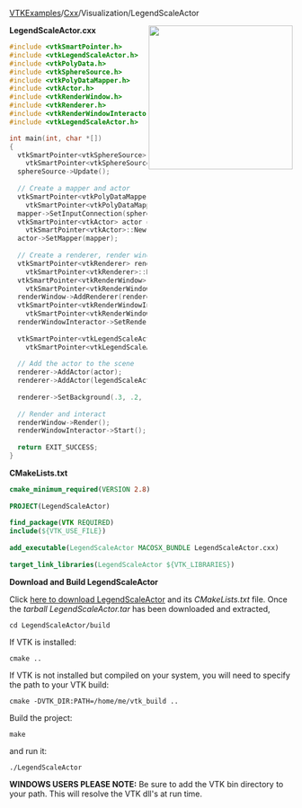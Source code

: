 [VTKExamples](/home/)/[Cxx](/Cxx)/Visualization/LegendScaleActor

<img align="right" src="https://github.com/lorensen/VTKExamples/blob/gh-pages/Testing/Baseline/Visualization/TestLegendScaleActor.png?raw=true" width="256" />

**LegendScaleActor.cxx**
```c++
#include <vtkSmartPointer.h>
#include <vtkLegendScaleActor.h>
#include <vtkPolyData.h>
#include <vtkSphereSource.h>
#include <vtkPolyDataMapper.h>
#include <vtkActor.h>
#include <vtkRenderWindow.h>
#include <vtkRenderer.h>
#include <vtkRenderWindowInteractor.h>
#include <vtkLegendScaleActor.h>

int main(int, char *[])
{
  vtkSmartPointer<vtkSphereSource> sphereSource = 
    vtkSmartPointer<vtkSphereSource>::New();
  sphereSource->Update();
  
  // Create a mapper and actor
  vtkSmartPointer<vtkPolyDataMapper> mapper =
    vtkSmartPointer<vtkPolyDataMapper>::New();
  mapper->SetInputConnection(sphereSource->GetOutputPort());
  vtkSmartPointer<vtkActor> actor =
    vtkSmartPointer<vtkActor>::New();
  actor->SetMapper(mapper);
 
  // Create a renderer, render window, and interactor
  vtkSmartPointer<vtkRenderer> renderer =
    vtkSmartPointer<vtkRenderer>::New();
  vtkSmartPointer<vtkRenderWindow> renderWindow =
    vtkSmartPointer<vtkRenderWindow>::New();
  renderWindow->AddRenderer(renderer);
  vtkSmartPointer<vtkRenderWindowInteractor> renderWindowInteractor =
    vtkSmartPointer<vtkRenderWindowInteractor>::New();
  renderWindowInteractor->SetRenderWindow(renderWindow);
 
  vtkSmartPointer<vtkLegendScaleActor> legendScaleActor = 
    vtkSmartPointer<vtkLegendScaleActor>::New();
  
  // Add the actor to the scene
  renderer->AddActor(actor);
  renderer->AddActor(legendScaleActor);
  
  renderer->SetBackground(.3, .2, .3);
 
  // Render and interact
  renderWindow->Render();
  renderWindowInteractor->Start();
  
  return EXIT_SUCCESS;
}
```
**CMakeLists.txt**
```cmake
cmake_minimum_required(VERSION 2.8)
 
PROJECT(LegendScaleActor)
 
find_package(VTK REQUIRED)
include(${VTK_USE_FILE})
 
add_executable(LegendScaleActor MACOSX_BUNDLE LegendScaleActor.cxx)
 
target_link_libraries(LegendScaleActor ${VTK_LIBRARIES})
```

**Download and Build LegendScaleActor**

Click [here to download LegendScaleActor](https://github.com/lorensen/VTKWikiExamplesTarballs/raw/master/LegendScaleActor.tar) and its *CMakeLists.txt* file.
Once the *tarball LegendScaleActor.tar* has been downloaded and extracted,
```
cd LegendScaleActor/build 
```
If VTK is installed:
```
cmake ..
```
If VTK is not installed but compiled on your system, you will need to specify the path to your VTK build:
```
cmake -DVTK_DIR:PATH=/home/me/vtk_build ..
```
Build the project:
```
make
```
and run it:
```
./LegendScaleActor
```
**WINDOWS USERS PLEASE NOTE:** Be sure to add the VTK bin directory to your path. This will resolve the VTK dll's at run time.

